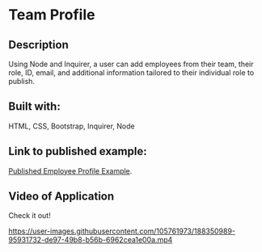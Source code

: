 # Team Profile

## Description
Using Node and Inquirer, a user can add employees from their team, their role, ID, email, and additional information tailored to their individual role to publish. 

## Built with:
HTML, CSS, Bootstrap, Inquirer, Node

## Link to published example: 
[Published Employee Profile Example](https://samkarp700.github.io/team-profile/dist/index.html).

## Video of Application
Check it out! 

https://user-images.githubusercontent.com/105761973/188350989-95931732-de97-49b8-b56b-6962cea1e00a.mp4

